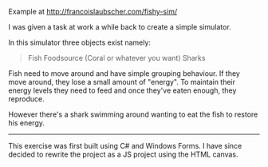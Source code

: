 Example at http://francoislaubscher.com/fishy-sim/

I was given a task at work a while back to create a simple simulator.

In this simulator three objects exist namely:
> Fish
> Foodsource (Coral or whatever you want)
> Sharks

Fish need to move around and have simple grouping behaviour.
If they move around, they lose a small amount of "energy".
To maintain their energy levels they need to feed and once they've eaten enough, they reproduce.

However there's a shark swimming around wanting to eat the fish to restore his energy.

---------------------------------------------------------------------------------------
This exercise was first built using C# and Windows Forms. 
I have since decided to rewrite the project as a JS project using the HTML canvas.

